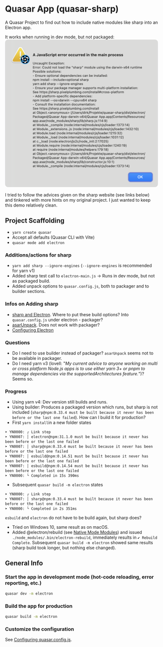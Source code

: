 # Quasar App (quasar-sharp)

A Quasar Project to find out how to include native modules like sharp into an Electron app.

It works when running in dev mode, but not packaged:
![Error](error.png)

I tried to follow the advices given on the sharp website (see links below) and tinkered with more hints on my original project. I just wanted to keep this demo relatively clean.

## Project Scaffolding

- `yarn create quasar`
- Accept all defaults (Quasar CLI with Vite)
- `quasar mode add electron`

### Additions/actions for sharp

- `yarn add sharp --ignore-engines` (`--ignore-engines` is recommended for yarn v1)
- Added sharp test call to `electron-main.js` -> Runs in dev mode, but not as packaged build.
- Added unpack options to `quasar.config.js`, both to packager and to builder sections.

### Infos on Adding sharp

- [sharp and Electron](https://sharp.pixelplumbing.com/install#electron). Where to put these build options? Into `quasar.config.js` under electron - packager?
- [asarUnpack](https://github.com/lovell/sharp/issues/3985). Does not work with packager?
- [Configuring Electron](https://quasar.dev/quasar-cli-vite/developing-electron-apps/configuring-electron)

### Questions

- Do I need to use builder instead of packager? `asarUnpack` seems not to be available in packager.
- Do I need yarn v3 (lovell: "_My current advice to anyone working on multi or cross platform Node.js apps is to use either yarn 3+ or pnpm to manage dependencies via the supportedArchitectures feature._")? Seems so.

### Progress

- Using yarn v4: Dev version still builds and runs.
- Using builder: Produces a packaged version which runs, but sharp is not included (`sharp@npm:0.33.4 must be built because it never has been before or the last one failed`). How can I build it for production?
- First `yarn install`in a new folder states

```
➤ YN0000: ┌ Link step
➤ YN0007: │ electron@npm:31.1.0 must be built because it never has been before or the last one failed
➤ YN0007: │ sharp@npm:0.33.4 must be built because it never has been before or the last one failed
➤ YN0007: │ esbuild@npm:0.14.51 must be built because it never has been before or the last one failed
➤ YN0007: │ esbuild@npm:0.14.54 must be built because it never has been before or the last one failed
➤ YN0000: └ Completed in 15s 390ms
```

- Subsequent `quasar build -m electron` states

```
➤ YN0000: ┌ Link step
➤ YN0007: │ sharp@npm:0.33.4 must be built because it never has been before or the last one failed
➤ YN0000: └ Completed in 2s 351ms
```

`esbuild` and `electron` do not have to be build again, but sharp does?

- Tried on Windows 10, same result as on macOS.
- Added @electron/rebuild (see [Native Mode Modules](https://www.electronjs.org/docs/latest/tutorial/using-native-node-modules/)) and issued `./node_modules/.bin/electron-rebuild`, immediately results in `✔ Rebuild Complete`. Subsequent `quasar build -m electron` showed same results (sharp build took longer, but nothing else changed).

## General Info

### Start the app in development mode (hot-code reloading, error reporting, etc.)

```bash
quasar dev -m electron
```

### Build the app for production

```bash
quasar build -m electron
```

### Customize the configuration

See [Configuring quasar.config.js](https://v2.quasar.dev/quasar-cli-vite/quasar-config-js).
